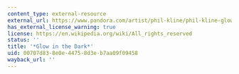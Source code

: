 ```yaml
---
content_type: external-resource
external_url: https://www.pandora.com/artist/phil-kline/phil-kline-glow-in-the-dark/bachmans-warbler/TR2qP9vx9PftnxZ
has_external_license_warning: true
license: https://en.wikipedia.org/wiki/All_rights_reserved
status: ''
title: '*Glow in the Dark*'
uid: 00707d83-8e0e-4475-8d3e-b7aa09f09458
wayback_url: ''
---
```

